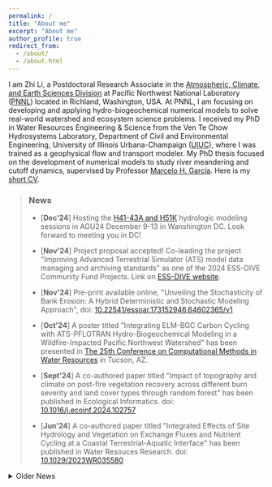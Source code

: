 ```yaml
---
permalink: /
title: "About me"
excerpt: "About me"
author_profile: true
redirect_from: 
  - /about/
  - /about.html
---
```


I am Zhi Li, a Postdoctoral Research Associate in the [Atmospheric, Climate, and Earth Sciences Division](https://www.pnnl.gov/atmospheric-climate-and-earth-sciences-division) at Pacific Northwest National Laboratory ([PNNL](https://www.pnnl.gov/)) located in Richland, Washington, USA. At PNNL, I am focusing on developing and applying hydro-biogeochemical numerical models to solve real-world watershed and ecosystem science problems. I received my PhD in Water Resources Engineering & Science from the Ven Te Chow Hydrosystems Laboratory, Department of Civil and Environmental Engineering, University of Illinois Urbana-Champaign ([UIUC](https://illinois.edu/)), where I was trained as a geophysical flow and transport modeler. My PhD thesis focused on the development of numerical models to study river meandering and cutoff dynamics, supervised by Professor [Marcelo H. García](https://cee.illinois.edu/directory/profile/mhgarcia). Here is my [short CV](https://zhilihydro.github.io/cv/).

> ### News
>  - [**Dec'24**] Hosting the [H41-43A and H51K](https://agu.confex.com/agu/agu24/meetingapp.cgi/Session/236451) hydrologic modeling sessions in AGU24 December 9-13 in Wanshington DC. Look forward to meeting you in DC! 
>
>  - [**Nov'24**] Project proposal accepted! Co-leading the project "Improving Advanced Terrestrial Simulator (ATS) model data managing and archiving standards" as one of the 2024 ESS-DIVE Community Fund Projects. Link on [ESS-DIVE website](https://ess-dive.lbl.gov/2024/11/07/2024-ess-dive-community-fund-projects-announcement/).
>
>  - [**Nov'24**] Pre-print available online, "Unveiling the Stochasticity of Bank Erosion: A Hybrid Deterministic and Stochastic Modeling Approach", doi: [10.22541/essoar.173152946.64602365/v1](https://doi.org/10.22541/essoar.173152946.64602365/v1)
>
>  - [**Oct'24**] A poster titled "Integrating ELM-BGC Carbon Cycling with ATS-PFLOTRAN Hydro-Biogeochemical Modeling in a Wildfire-Impacted Pacific Northwest Watershed" has been presented in [The 25th Conference on Computational Methods in Water Resources](https://cmwrconference.org/) in Tucson, AZ. 
>
>  - [**Sept'24**] A co-authored paper titled "Impact of topography and climate on post-fire vegetation recovery across different burn severity and land cover types through random forest" has been published in Ecological Informatics. doi: [10.1016/j.ecoinf.2024.102757](https://doi.org/10.1016/j.ecoinf.2024.102757)
>
>  - [**Jun'24**] A co-authored paper titled "Integrated Effects of Site Hydrology and Vegetation on Exchange Fluxes and Nutrient Cycling at a Coastal Terrestrial-Aquatic Interface" has been published in Water Resouces Research. doi: [10.1029/2023WR035580](https://doi.org/10.1029/2023WR035580)



<details>
  <summary>Older News</summary>`

<ul>
  <li>[<b>Dec'23</b>] Co-convened the GC51R Wildfire Impacts session and presented the poster titled "Modeling the fates of pyrogenic carbon in the wildfire-impacted Pacific Northwest watersheds" in AGU Fall Meeting 2023 in San Francisco, CA. </li>
  <li>[<b>Sep'23</b>] The preprint of a first-author paper titled "Evaluating the effects of burn severity and precipitation on post-fire watershed responses using distributed hydrologic models" has been published in ESS Open Archive. doi: 10.22541/essoar.170224575.51711472/v1 </li>
  <li>[<b>Sep'23</b>] A co-authored paper titled "A hydrogeophysical framework to assess infiltration during a simulated ecosystem-scale flooding experiment" has been published in the Journal of Hydrology. doi: 10.1016/j.jhydrol.2023.130243 </li>
  <li>[<b>Aug'23</b>] A first-author paper titled "High-resolution modeling of meander neck cutoffs: laboratory and field scales" has been published in Frontiers in Earth Science. doi: 10.3389/feart.2023.1208782 </li>
  <li>[<b>May'23</b>] A poster titled "Watershed hydrologic and biogeochemical responses to wildfires in the Pacific Northwest" has been presented in 2023 ESS PI meeting in Bethesda, MD. </li>
  <li>[<b>Dec'22</b>] A poster titled "Evaluating the transport of wildfire-induced pyrogenic nutrients in a grassland-shrub dominant watershed using a high-res numerical model" has been presented in AGU Fall Meeting 2022. </li>
  <li>[<b>Dec'22</b>] A poster titled "Obtaining synthetic riverbed topography of meandering rivers from satellite imagery: a case study of the Tallahatchie River, Mississippi" has been presented in AGU Fall Meeting 2022.</li>
  <li>[<b>Mar'22</b>] I start working as a Postdoctoral Research Associate at Pacific Northwest National Laboratory (PNNL). </li>
  <li>[<b>Feb'22</b>] I successfully defended my doctoral thesis. </li>
  <li>[<b>Fall'21</b>] Paper accepted! Our paper titled "Impact of Lake Michigan Water Level Rise on Complex Bidirectional Flow in the Chicago Area Waterway System (CAWS)" has been accpeted for publication in the Journal of Great Lakes Research. doi: 10.1016/j.jglr.2021.10.008 </li>
  <li>[<b>Fall'21</b>] A co-authored abstract titled "An integrated river planform and sandbar detection tool based on Google Earth Engine and its application in the Yazoo-Mississippi Delta with high-resolution satellite images" has been accepted by AGU Fall Meeting 2021. Paper Number: H15M-1191. </li>
  <li>[<b>Spring'21</b>] Obtained the Graduate College Mentoring Certificate, "In recognition of completion of the Illinois Graduate Mentoring Program". </li>
  <li>[<b>Spring'21</b>] The pyRiverBed paper has been accepted for publication in Computers & Geosciences. doi: 10.1016/j.cageo.2021.104755 </li>
</ul>  

</details>

